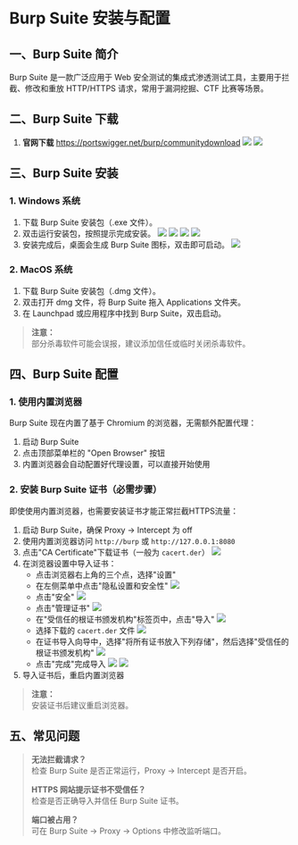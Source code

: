 # Burp Suite 安装与配置

## 一、Burp Suite 简介

Burp Suite 是一款广泛应用于 Web 安全测试的集成式渗透测试工具，主要用于拦截、修改和重放 HTTP/HTTPS 请求，常用于漏洞挖掘、CTF 比赛等场景。

## 二、Burp Suite 下载

1. **官网下载**
https://portswigger.net/burp/communitydownload
![](https://picgo-bucket-1253899661.cos.ap-shanghai.myqcloud.com/2025%2F04%2F29%2F10-23-05-a039021645bf95eec98ac7116fb91635-20250429102303894-3fa091.png)
![](https://picgo-bucket-1253899661.cos.ap-shanghai.myqcloud.com/2025%2F04%2F29%2F10-23-28-bd4d6a430a7a1eaa9a77b93b6264447d-20250429102326703-dc8fe1.png)

## 三、Burp Suite 安装

### 1. Windows 系统

1. 下载 Burp Suite 安装包（.exe 文件）。
2. 双击运行安装包，按照提示完成安装。
![](https://picgo-bucket-1253899661.cos.ap-shanghai.myqcloud.com/2025%2F04%2F29%2F10-27-04-0652cd1cc54960095b8358dc5c9c9aac-20250429102702786-82dc8f.png)
![](https://picgo-bucket-1253899661.cos.ap-shanghai.myqcloud.com/2025%2F04%2F29%2F10-27-26-d7910a0a9c885d1b1bbc808d6e444e8b-20250429102724473-de5820.png)
![](https://picgo-bucket-1253899661.cos.ap-shanghai.myqcloud.com/2025%2F04%2F29%2F10-27-42-fbf471da24feb1d8f13ad5a73c4abf80-20250429102741065-9becc9.png)
![](https://picgo-bucket-1253899661.cos.ap-shanghai.myqcloud.com/2025%2F04%2F29%2F10-29-39-59eb5b55d8fb2a709fcb401d8ec8c0c4-20250429102938022-cd559e.png)
3. 安装完成后，桌面会生成 Burp Suite 图标，双击即可启动。
![](https://picgo-bucket-1253899661.cos.ap-shanghai.myqcloud.com/2025%2F04%2F29%2F10-30-20-e135afc3f6403a61c16dc5ccd1cd5a05-20250429103018189-ef6df5.png)
### 2. MacOS 系统

1. 下载 Burp Suite 安装包（.dmg 文件）。
2. 双击打开 dmg 文件，将 Burp Suite 拖入 Applications 文件夹。
3. 在 Launchpad 或应用程序中找到 Burp Suite，双击启动。

> **注意：**  
> 部分杀毒软件可能会误报，建议添加信任或临时关闭杀毒软件。

## 四、Burp Suite 配置

### 1. 使用内置浏览器

Burp Suite 现在内置了基于 Chromium 的浏览器，无需额外配置代理：

1. 启动 Burp Suite
2. 点击顶部菜单栏的 "Open Browser" 按钮
3. 内置浏览器会自动配置好代理设置，可以直接开始使用

### 2. 安装 Burp Suite 证书（必需步骤）

即使使用内置浏览器，也需要安装证书才能正常拦截HTTPS流量：

1. 启动 Burp Suite，确保 Proxy -> Intercept 为 off
2. 使用内置浏览器访问 `http://burp` 或 `http://127.0.0.1:8080`
3. 点击"CA Certificate"下载证书（一般为 `cacert.der`）
![](https://picgo-bucket-1253899661.cos.ap-shanghai.myqcloud.com/2025%2F04%2F29%2F10-34-06-f8e57c09486773bf1e1776254a855f21-20250429103404606-fea445.png)
4. 在浏览器设置中导入证书：
   - 点击浏览器右上角的三个点，选择"设置"
   - 在左侧菜单中点击"隐私设置和安全性"
   ![](https://picgo-bucket-1253899661.cos.ap-shanghai.myqcloud.com/2025%2F04%2F29%2F10-35-49-a31d3ae9269975cbd0bf1090503f4260-20250429103547320-714a5e.png)
   - 点击"安全"
   ![](https://picgo-bucket-1253899661.cos.ap-shanghai.myqcloud.com/2025%2F04%2F29%2F10-36-22-6ba3d5528849a9a7e61b4ba421f91ceb-20250429103620300-ebfa70.png)
   - 点击"管理证书"
   ![](https://picgo-bucket-1253899661.cos.ap-shanghai.myqcloud.com/2025%2F04%2F29%2F10-36-49-f03ee0edea5e641d779e541f6e353016-20250429103647857-ae757d.png)
   - 在"受信任的根证书颁发机构"标签页中，点击"导入"
   ![](https://picgo-bucket-1253899661.cos.ap-shanghai.myqcloud.com/2025%2F04%2F29%2F10-39-19-c714a464078e8c1f8184c1e671e0e37a-20250429103917287-a5c25e.png)
   - 选择下载的 `cacert.der` 文件
   ![](https://picgo-bucket-1253899661.cos.ap-shanghai.myqcloud.com/2025%2F04%2F29%2F10-41-34-880a030140d376985c8d38cbcebf4866-20250429104132761-25b47c.png)
   - 在证书导入向导中，选择"将所有证书放入下列存储"，然后选择"受信任的根证书颁发机构"
   ![](https://picgo-bucket-1253899661.cos.ap-shanghai.myqcloud.com/2025%2F04%2F29%2F10-42-09-aa3e50b9f20cc897efc6e473d63e7070-20250429104207893-4e8281.png)
   - 点击"完成"完成导入
   ![](https://picgo-bucket-1253899661.cos.ap-shanghai.myqcloud.com/2025%2F04%2F29%2F10-42-34-c1984d514de2628bda839c1530416c8b-20250429104232935-b03467.png)
   ![](https://picgo-bucket-1253899661.cos.ap-shanghai.myqcloud.com/2025%2F04%2F29%2F10-43-05-16f546a2891d2375e5dedf3541056d79-20250429104303952-ebadb5.png)
5. 导入证书后，重启内置浏览器

> **注意：**  
> 安装证书后建议重启浏览器。

## 五、常见问题

> **无法拦截请求？**  
> 检查 Burp Suite 是否正常运行，Proxy -> Intercept 是否开启。
>
> **HTTPS 网站提示证书不受信任？**  
> 检查是否正确导入并信任 Burp Suite 证书。
>
> **端口被占用？**  
> 可在 Burp Suite -> Proxy -> Options 中修改监听端口。

